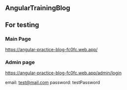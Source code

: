 ## AngularTrainingBlog

## For testing

### Main Page

https://angular-practice-blog-fc0fc.web.app/

### Admin page

https://angular-practice-blog-fc0fc.web.app/admin/login

email: test@mail.com
password: testPassword
